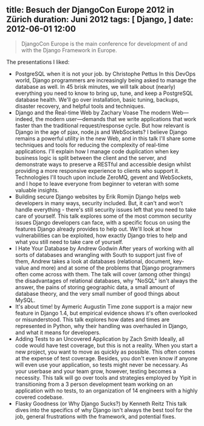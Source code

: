 title: Besuch der DjangoCon Europe 2012 in Zürich
duration: Juni 2012
tags: [ Django, ]
date: 2012-06-01 12:00
---
> DjangoCon Europe is the main conference for development of and with the Django Framework in Europe.

The presentations I liked:

* PostgreSQL when it is not your job.
  by Christophe Pettus
  In this DevOps world, Django programmers are increasingly being asked to manage the database as well.
  In 45 brisk minutes, we will talk about (nearly) everything you need to know to bring up, tune, and keep a PostgreSQL database health.
  We'll go over installation, basic tuning, backups, disaster recovery, and helpful tools and techniques.
* Django and the Real-time Web
  by Zachary Voase
  The modern Web—indeed, the modern user—demands that we write applications that work faster than the traditional request/response cycle.
  But how relevant is Django in the age of pjax, node.js and WebSockets?
  I believe Django remains a powerful utility in the new Web, and in this talk I'll share some techniques and tools for reducing the complexity of real-time applications.
  I'll explain how I manage code duplication when key business logic is split between the client and the server, and demonstrate ways to preserve a RESTful and accessible design whilst providing a more responsive experience to clients who support it.
  Technologies I'll touch upon include ZeroMQ, gevent and WebSockets, and I hope to leave everyone from beginner to veteran with some valuable insights.
* Building secure Django websites
  by Erik Romijn
  Django helps web developers in many ways, security included. But, it can't and won't handle everything - there's still security issues left that you need to take care of yourself.
  This talk explores some of the most common security issues Django developers can face, with a specific focus on using the features Django already provides to help out. We'll look at how vulnerabilities can be exploited, how exactly Django tries to help and what you still need to take care of yourself.
* I Hate Your Database
  by Andrew Godwin
  After years of working with all sorts of databases and wrangling with South to support just five of them, Andrew takes a look at databases (relational, document, key-value and more) and at some of the problems that Django programmers often come across with them.
  The talk will cover (among other things) the disadvantages of relational databases, why "NoSQL" isn't always the answer, the pains of storing geographic data, a small amount of database theory, and the very small number of good things about MySQL.
* It's about time!
  by Aymeric Augustin
  Time zone support is a major new feature in Django 1.4, but empirical evidence shows it's often overlooked or misunderstood.
  This talk explores how dates and times are represented in Python, why their handling was overhauled in Django, and what it means for developers.
* Adding Tests to an Uncovered Application
  by Zach Smith
  Ideally, all code would have test coverage, but this is not a reality.
  When you start a new project, you want to move as quickly as possible. This often comes at the expense of test coverage. Besides, you don't even know if anyone will even use your application, so tests might never be necessary.
  As your userbase and your team grow, however, testing becomes a necessity.
  This talk will go over tools and strategies employed by Yipit in transitioning from a 3 person development team working on an application with no tests, to an organization of 14 engineers with a highly covered codebase.
* Flasky Goodness (or Why Django Sucks?)
  by Kenneth Reitz
  This talk dives into the specifics of why Django isn't always the best tool for the job, general frustrations with the framework, and potential fixes.